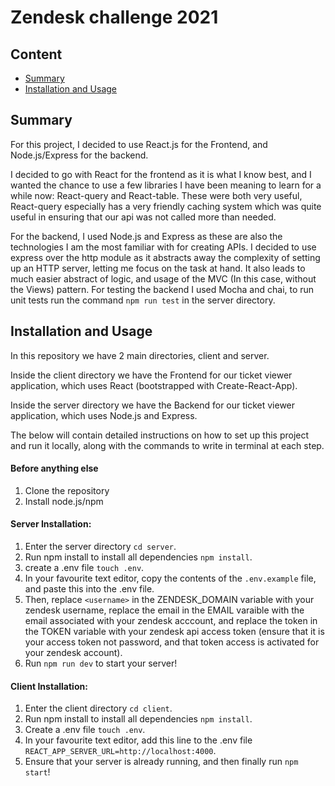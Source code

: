 # Zendesk challenge 2021

## Content
- [Summary](#summary)
- [Installation and Usage](#installation-and-usage)

## Summary

For this project, I decided to use React.js for the Frontend, and Node.js/Express for the backend. 

I decided to go with React for the frontend as it is what I know best, and I wanted the chance to use a few libraries I have been meaning to learn for a while now: React-query and React-table. These were both very useful, React-query especially has a very friendly caching system which was quite useful in ensuring that our api was not called more than needed.

For the backend, I used Node.js and Express as these are also the technologies I am the most familiar with for creating APIs. I decided to use express over the http module as it abstracts away the complexity of setting up an HTTP server, letting me focus on the task at hand. It also leads to much easier abstract of logic, and usage of the MVC (In this case, without the Views) pattern. For testing the backend I used Mocha and chai, to run unit tests run the command ```npm run test``` in the server directory.

## Installation and Usage

In this repository we have 2 main directories, client and server.

Inside the client directory we have the Frontend for our ticket viewer application, which uses React (bootstrapped with Create-React-App).

Inside the server directory we have the Backend for our ticket viewer application, which uses Node.js and Express.

The below will contain detailed instructions on how to set up this project and run it locally, along with the commands to write in terminal at each step.

#### Before anything else
1. Clone the repository
2. Install node.js/npm

#### Server Installation:
1. Enter the server directory ```cd server```.
2. Run npm install to install all dependencies ```npm install```.
3. create a .env file ```touch .env```.
4. In your favourite text editor, copy the contents of the ```.env.example``` file, and paste this into the .env file.
5. Then, replace ```<username>``` in the ZENDESK_DOMAIN variable with your zendesk username, replace the email in the EMAIL varaible with the email associated with your zendesk acccount, and replace the token in the TOKEN variable with your zendesk api access token (ensure that it is your access token not password, and that token access is activated for your zendesk account).
6. Run ```npm run dev``` to start your server!

#### Client Installation:
1. Enter the client directory ```cd client```.
2. Run npm install to install all dependencies ```npm install```.
3. Create a .env file ```touch .env```.
4. In your favourite text editor, add this line to the .env file ```REACT_APP_SERVER_URL=http://localhost:4000```.
5. Ensure that your server is already running, and then finally run ```npm start```!

